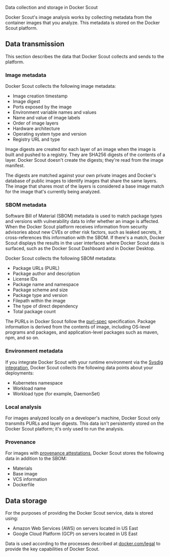 Data collection and storage in Docker Scout


Docker Scout's image analysis works by collecting metadata from the container
images that you analyze. This metadata is stored on the Docker Scout platform.

## Data transmission

This section describes the data that Docker Scout collects and sends to the
platform.

### Image metadata

Docker Scout collects the following image metadata:

- Image creation timestamp
- Image digest
- Ports exposed by the image
- Environment variable names and values
- Name and value of image labels
- Order of image layers
- Hardware architecture
- Operating system type and version
- Registry URL and type

Image digests are created for each layer of an image when the image is built
and pushed to a registry. They are SHA256 digests of the contents of a layer.
Docker Scout doesn't create the digests; they're read from the image manifest.

The digests are matched against your own private images and Docker's database
of public images to identify images that share the same layers. The image that
shares most of the layers is considered a base image match for the image that's
currently being analyzed.

### SBOM metadata

Software Bill of Material (SBOM) metadata is used to match package types
and versions with vulnerability data to infer whether an image is affected.
When the Docker Scout platform receives information from security advisories
about new CVEs or other risk factors, such as leaked secrets, it cross-references
this information with the SBOM. If there's a match, Docker Scout displays the
results in the user interfaces where Docker Scout data is surfaced,
such as the Docker Scout Dashboard and in Docker Desktop.

Docker Scout collects the following SBOM metadata:

- Package URLs (PURL)
- Package author and description
- License IDs
- Package name and namespace
- Package scheme and size
- Package type and version
- Filepath within the image
- The type of direct dependency
- Total package count

The PURLs in Docker Scout follow the
[purl-spec](https://github.com/package-url/purl-spec) specification. Package
information is derived from the contents of image, including OS-level programs
and packages, and application-level packages such as maven, npm, and so on.

### Environment metadata

If you integrate Docker Scout with your runtime environment via the
[Sysdig integration](/manuals/scout/integrations/environment/sysdig.md),
Docker Scout collects the following data points about your deployments:

- Kubernetes namespace
- Workload name
- Workload type (for example, DaemonSet)

### Local analysis

For images analyzed locally on a developer's machine, Docker Scout only
transmits PURLs and layer digests. This data isn't persistently stored on the
Docker Scout platform; it's only used to run the analysis.

### Provenance

For images with [provenance attestations](/manuals/build/metadata/attestations/slsa-provenance.md),
Docker Scout stores the following data in addition to the SBOM:

- Materials
- Base image
- VCS information
- Dockerfile

## Data storage

For the purposes of providing the Docker Scout service, data is stored using:

- Amazon Web Services (AWS) on servers located in US East
- Google Cloud Platform (GCP) on servers located in US East

Data is used according to the processes described at
[docker.com/legal](https://www.docker.com/legal/) to provide the key
capabilities of Docker Scout.
